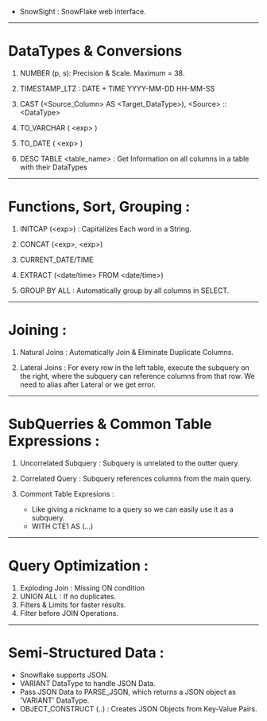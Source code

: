 
- SnowSight : SnowFlake web interface.
---
#  DataTypes & Conversions

1. NUMBER (p, s): Precision & Scale. Maximum = 38.

2. TIMESTAMP_LTZ : DATE + TIME  YYYY-MM-DD HH-MM-SS

3. CAST (\<Source_Column> AS \<Target_DataType>), \<Source> :: \<DataType>

4. TO_VARCHAR ( \<exp> )

5. TO_DATE ( \<exp> )

6. DESC TABLE \<table_name> : Get Information on all columns in a table with their DataTypes

---

#  Functions, Sort, Grouping :

1. INITCAP (\<exp>) : Capitalizes Each word in a String.

2. CONCAT (\<exp>, \<exp>) 

3. CURRENT_DATE/TIME

4. EXTRACT (\<date/time> FROM \<date/time>)

5. GROUP BY ALL : Automatically group by all columns in SELECT.

---
#  Joining :

1. Natural Joins : Automatically Join & Eliminate Duplicate Columns.

2. Lateral Joins : For every row in the left table, execute the subquery on the right, where the subquery can reference columns from that row.
		   We need to alias after Lateral or we get error.


---

#  SubQuerries & Common Table Expressions :

1. Uncorrelated Subquery :  Subquery is unrelated to the outter query.

2. Correlated Query : Subquery references columns from the main query.

3. Commont Table Expresions :
	- Like giving a nickname to a query so we can easily use it as a subquery.
	- WITH CTE1 AS (...)

---

#  Query Optimization :

1. Exploding Join : Missing ON condition
2. UNION ALL : If no duplicates.
3. Filters & Limits for faster results.
4. Filter before JOIN Operations.

---
#  Semi-Structured Data :

- Snowflake supports JSON.
- VARIANT DataType to handle JSON Data.
- Pass JSON Data to PARSE_JSON, which returns a JSON object as 'VARIANT' DataType.
- OBJECT_CONSTRUCT (..) : Creates JSON 	Objects from Key-Value Pairs.









